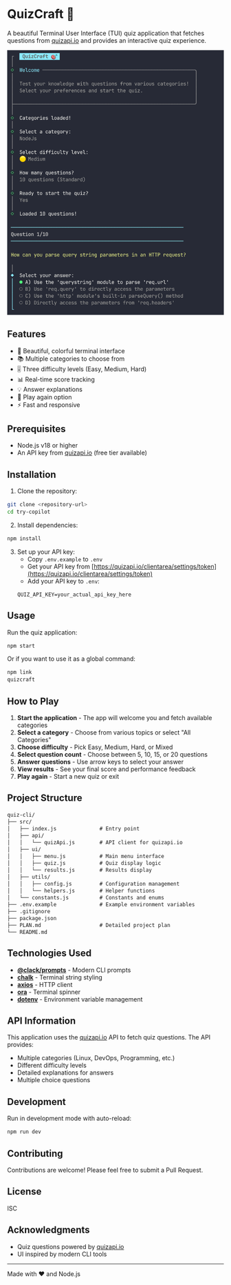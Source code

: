 # QuizCraft 🎯

A beautiful Terminal User Interface (TUI) quiz application that fetches questions from [quizapi.io](https://quizapi.io) and provides an interactive quiz experience.

![screenshot of the application](image.png)

## Features

- 🎨 Beautiful, colorful terminal interface
- 📚 Multiple categories to choose from
- 🎚️ Three difficulty levels (Easy, Medium, Hard)
- 📊 Real-time score tracking
- 💡 Answer explanations
- 🔄 Play again option
- ⚡ Fast and responsive

## Prerequisites

- Node.js v18 or higher
- An API key from [quizapi.io](https://quizapi.io) (free tier available)

## Installation

1. Clone the repository:
```bash
git clone <repository-url>
cd try-copilot
```

2. Install dependencies:
```bash
npm install
```

3. Set up your API key:
   - Copy `.env.example` to `.env`
   - Get your API key from [https://quizapi.io/clientarea/settings/token](https://quizapi.io/clientarea/settings/token)
   - Add your API key to `.env`:
   ```
   QUIZ_API_KEY=your_actual_api_key_here
   ```

## Usage

Run the quiz application:

```bash
npm start
```

Or if you want to use it as a global command:

```bash
npm link
quizcraft
```

## How to Play

1. **Start the application** - The app will welcome you and fetch available categories
2. **Select a category** - Choose from various topics or select "All Categories"
3. **Choose difficulty** - Pick Easy, Medium, Hard, or Mixed
4. **Select question count** - Choose between 5, 10, 15, or 20 questions
5. **Answer questions** - Use arrow keys to select your answer
6. **View results** - See your final score and performance feedback
7. **Play again** - Start a new quiz or exit

## Project Structure

```
quiz-cli/
├── src/
│   ├── index.js              # Entry point
│   ├── api/
│   │   └── quizApi.js        # API client for quizapi.io
│   ├── ui/
│   │   ├── menu.js           # Main menu interface
│   │   ├── quiz.js           # Quiz display logic
│   │   └── results.js        # Results display
│   ├── utils/
│   │   ├── config.js         # Configuration management
│   │   └── helpers.js        # Helper functions
│   └── constants.js          # Constants and enums
├── .env.example              # Example environment variables
├── .gitignore
├── package.json
├── PLAN.md                   # Detailed project plan
└── README.md
```

## Technologies Used

- **[@clack/prompts](https://github.com/natemoo-re/clack)** - Modern CLI prompts
- **[chalk](https://github.com/chalk/chalk)** - Terminal string styling
- **[axios](https://axios-http.com/)** - HTTP client
- **[ora](https://github.com/sindresorhus/ora)** - Terminal spinner
- **[dotenv](https://github.com/motdotla/dotenv)** - Environment variable management

## API Information

This application uses the [quizapi.io](https://quizapi.io) API to fetch quiz questions. The API provides:

- Multiple categories (Linux, DevOps, Programming, etc.)
- Different difficulty levels
- Detailed explanations for answers
- Multiple choice questions

## Development

Run in development mode with auto-reload:

```bash
npm run dev
```

## Contributing

Contributions are welcome! Please feel free to submit a Pull Request.

## License

ISC

## Acknowledgments

- Quiz questions powered by [quizapi.io](https://quizapi.io)
- UI inspired by modern CLI tools

---

Made with ❤️ and Node.js
